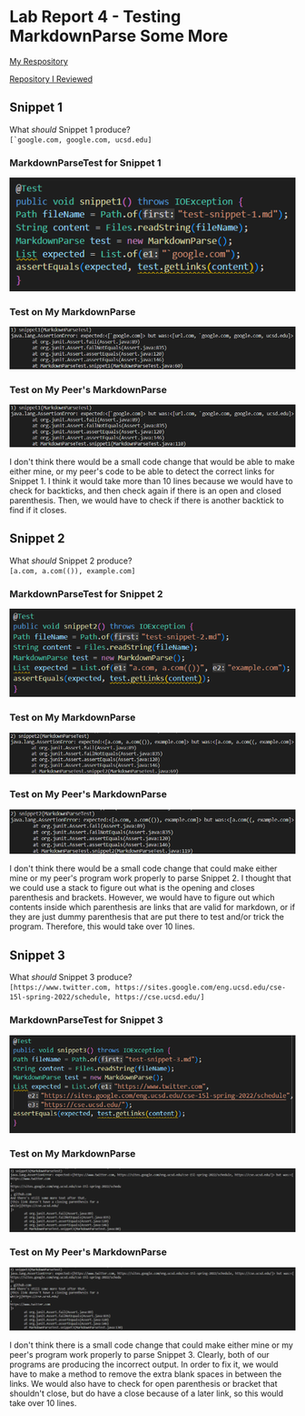 <a>

# Lab Report 4 - Testing MarkdownParse Some More

[My Respository](https://github.com/nquach1515/markdown-parser-cse15l)
<br>

[Repository I Reviewed](https://github.com/Combobyte/markdown-parser)

## Snippet 1

What *should* Snippet 1 produce? <br>
``[`google.com, google.com, ucsd.edu]``

### MarkdownParseTest for Snippet 1
![snippet 1 test](./assets/test_snippet_1.png)

### Test on My MarkdownParse
![my snippet 1](./assets/fail_1_mine.png)

### Test on My Peer's MarkdownParse
![my snippet 1](./assets/fail_1_partner.png)

I don't think there would be a small code change that would be able to make 
either mine, or my peer's code to be able to detect the correct links for
Snippet 1. I think it would take more than 10 lines because we would have to check 
for backticks, and then check again if there is an open and closed parenthesis. Then, 
we would have to check if there is another backtick to find if it closes.

## Snippet 2

What *should* Snippet 2 produce? <br>
``[a.com, a.com(()), example.com]``

### MarkdownParseTest for Snippet 2
![snippet 2 test](./assets/test_snippet_2.png)


### Test on My MarkdownParse
![my snippet 1](./assets/fail_2_mine.png)

### Test on My Peer's MarkdownParse
![my snippet 1](./assets/fail_2_partner.png)

I don't think there would be a small code change that could make either mine or 
my peer's program work properly to parse Snippet 2. I thought that we could use 
a stack to figure out what is the opening and closes parenthesis and brackets. 
However, we would have to figure out which contents inside which parenthesis are 
links that are valid for markdown, or if they are just dummy parenthesis that are 
put there to test and/or trick the program. Therefore, this would take over 10 
lines.

## Snippet 3

What *should* Snippet 3 produce? <br>
``[https://www.twitter.com, https://sites.google.com/eng.ucsd.edu/cse-15l-spring-2022/schedule, https://cse.ucsd.edu/]``

### MarkdownParseTest for Snippet 3
![snippet 3 test](./assets/test_snippet_3.png)

### Test on My MarkdownParse
![my snippet 1](./assets/fail_3_mine.png)

### Test on My Peer's MarkdownParse
![my snippet 1](./assets/fail_3_partner.png)

I don't think there is a small code change that could make either mine or my peer's 
program work properly to parse Snippet 3. Clearly, both of our programs are producing 
the incorrect output. In order to fix it, we would have to make a method to remove 
the extra blank spaces in between the links. We would also have to check for open 
parenthesis or bracket that shouldn't close, but do have a close because of a later link, 
so this would take over 10 lines.